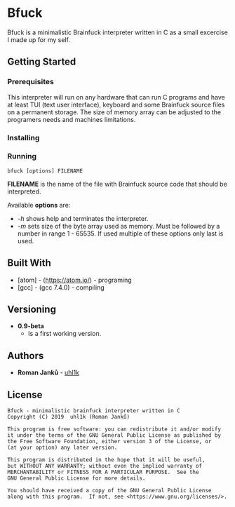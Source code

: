 # Bfuck

Bfuck is a minimalistic Brainfuck interpreter written in C as a small excercise
I made up for my self.

## Getting Started


### Prerequisites

This interpreter will run on any hardware that can run C programs and have at
least TUI (text user interface), keyboard and some Brainfuck source files on
a permanent storage. The size of memory array can be adjusted to the programers
needs and machines limitations.

### Installing



### Running

```
bfuck [options] FILENAME
```

**FILENAME** is the name of the file with Brainfuck source code that should be
interpreted.

Available **options** are:

* *-h* shows help and terminates the interpreter.
* *-m* sets size of the byte array used as memory. Must be followed by a number
in range 1 - 65535. If used multiple of these options only last is used.

## Built With

* [atom] - (https://atom.io/) - programing
* [gcc] - (gcc 7.4.0) - compiling

## Versioning

* **0.9-beta**
  * Is a first working version.

## Authors

* **Roman Janků** - [uhl1k](https://github.com/uhl1k/)

## License

```
Bfuck - minimalistic brainfuck interpreter written in C
Copyright (C) 2019  uhl1k (Roman Janků)

This program is free software: you can redistribute it and/or modify
it under the terms of the GNU General Public License as published by
the Free Software Foundation, either version 3 of the License, or
(at your option) any later version.

This program is distributed in the hope that it will be useful,
but WITHOUT ANY WARRANTY; without even the implied warranty of
MERCHANTABILITY or FITNESS FOR A PARTICULAR PURPOSE.  See the
GNU General Public License for more details.

You should have received a copy of the GNU General Public License
along with this program.  If not, see <https://www.gnu.org/licenses/>.
```
